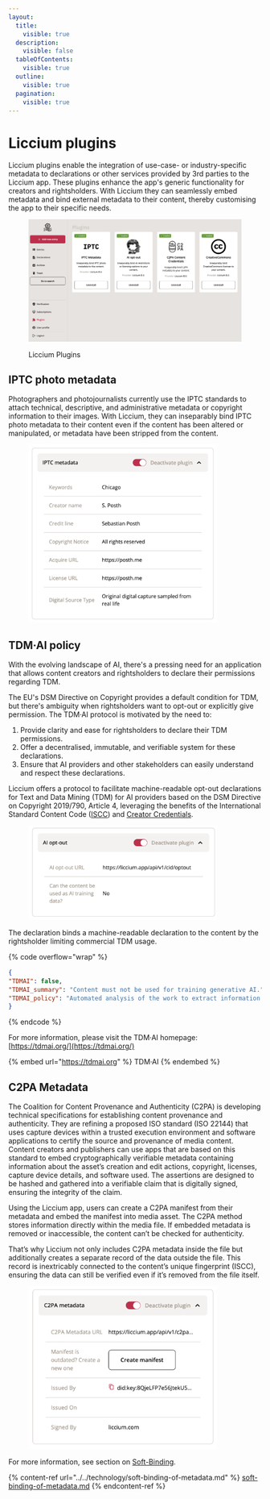 ```yaml
---
layout:
  title:
    visible: true
  description:
    visible: false
  tableOfContents:
    visible: true
  outline:
    visible: true
  pagination:
    visible: true
---
```


# Liccium plugins

Liccium plugins enable the integration of use-case- or industry-specific metadata to declarations or other services provided by 3rd parties to the Liccium app. These plugins enhance the app's generic functionality for creators and rightsholders. With Liccium they can seamlessly embed metadata and bind external metadata to their content, thereby customising the app to their specific needs.

<figure><img src="../../.gitbook/assets/Liccium Plugins@2x.png" alt=""><figcaption><p>Liccium Plugins</p></figcaption></figure>

## IPTC photo metadata

Photographers and photojournalists currently use the IPTC standards to attach technical, descriptive, and administrative metadata or copyright information to their images. With Liccium, they can inseparably bind IPTC photo metadata to their content even if the content has been altered or manipulated, or metadata have been stripped from the content.

<figure><img src="../../.gitbook/assets/IPTC 2@2x.png" alt="" width="375"><figcaption></figcaption></figure>

## TDM·AI policy

With the evolving landscape of AI, there's a pressing need for an application that allows content creators and rightsholders to declare their permissions regarding TDM.&#x20;

The EU's DSM Directive on Copyright provides a default condition for TDM, but there's ambiguity when rightsholders want to opt-out or explicitly give permission. The TDM·AI protocol is motivated by the need to:

1. Provide clarity and ease for rightsholders to declare their TDM permissions.
2. Offer a decentralised, immutable, and verifiable system for these declarations.
3. Ensure that AI providers and other stakeholders can easily understand and respect these declarations.

Liccium offers a protocol to facilitate machine-readable opt-out declarations for Text and Data Mining (TDM) for AI providers based on the DSM Directive on Copyright 2019/790, Article 4, leveraging the benefits of the International Standard Content Code ([ISCC](https://iscc.codes)) and [Creator Credentials](https://docs.creatorcredentials.com/).

<figure><img src="../../.gitbook/assets/tdmai 2@2x.png" alt="" width="375"><figcaption></figcaption></figure>

The declaration binds a machine-readable declaration to the content by the rightsholder limiting commercial TDM usage.

{% code overflow="wrap" %}
```json
{
"TDMAI": false,
"TDMAI_summary": "Content must not be used for training generative AI.",
"TDMAI_policy": "Automated analysis of the work to extract information from it, especially about patterns, trends, and correlations for the purpose of training models and applications of generative AI, is reserved. Text and Data Mining (TDM) is permitted for general purpose AI systems that do not generate synthetic audio, image, video, or text content and for scientific research purposes or for temporary acts of reproduction as provided for in Article 5(1) of Directive 2001/29/EC."
}
```
{% endcode %}

For more information, please visit the TDM·AI homepage:  [https://tdmai.org/](https://tdmai.org/)

{% embed url="https://tdmai.org" %}
TDM·AI
{% endembed %}

## C2PA Metadata

The Coalition for Content Provenance and Authenticity (C2PA) is developing technical specifications for establishing content provenance and authenticity. They are refining a proposed ISO standard (ISO 22144) that uses capture devices within a trusted execution environment and software applications to certify the source and provenance of media content. Content creators and publishers can use apps that are based on this standard to embed cryptographically verifiable metadata containing information about the asset’s creation and edit actions, copyright, licenses, capture device details, and software used. The assertions are designed to be hashed and gathered into a verifiable claim that is digitally signed, ensuring the integrity of the claim.

Using the Liccium app, users can create a C2PA manifest from their metadata and embed the manifest into media asset. The C2PA method stores information directly within the media file. If embedded metadata is removed or inaccessible, the content can’t be checked for authenticity.&#x20;

That’s why Liccium not only includes C2PA metadata inside the file but additionally creates a separate record of the data outside the file. This record is inextricably connected to the content’s unique fingerprint (ISCC), ensuring the data can still be verified even if it’s removed from the file itself.&#x20;

<figure><img src="../../.gitbook/assets/c2pa@2x.png" alt="" width="375"><figcaption></figcaption></figure>

For more information, see section on [Soft-Binding](../../technology/soft-binding-of-metadata.md).

{% content-ref url="../../technology/soft-binding-of-metadata.md" %}
[soft-binding-of-metadata.md](../../technology/soft-binding-of-metadata.md)
{% endcontent-ref %}
